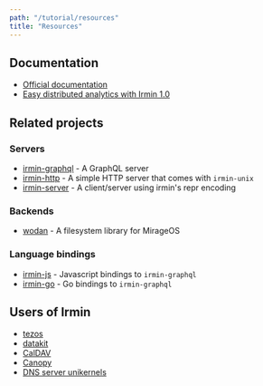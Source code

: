 ```yaml
---
path: "/tutorial/resources"
title: "Resources"
---
```


## Documentation

- [Official documentation](https://mirage.github.io/irmin/)
- [Easy distributed analytics with Irmin 1.0](https://mirage.io/blog/irmin-1.0)

## Related projects

### Servers

- [irmin-graphql](https://github.com/mirage/irmin) - A GraphQL server
- [irmin-http](https://github.com/mirage/irmin) - A simple HTTP server that
  comes with `irmin-unix`
- [irmin-server](https://github.com/mirage/irmin-server) - A client/server
  using irmin's repr encoding

### Backends

- [wodan](https://github.com/g2p/wodan) - A filesystem library for MirageOS

### Language bindings

- [irmin-js](https://github.com/zshipko/irmin-js) - Javascript bindings to
  `irmin-graphql`
- [irmin-go](https://github.com/zshipko/irmin-go) - Go bindings to
  `irmin-graphql`

## Users of Irmin

- [tezos](https://tezos.com)
- [datakit](https://github.com/moby/datakit)
- [CalDAV](https://github.com/roburio/caldav)
- [Canopy](https://github.com/engil/Canopy)
- [DNS server unikernels](https://github.com/roburio/unikernels)
